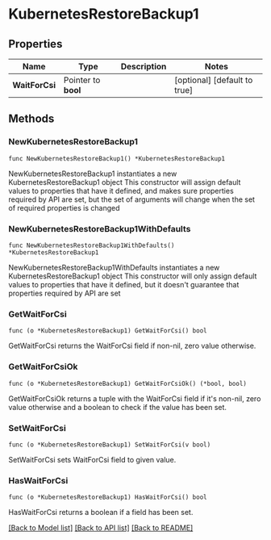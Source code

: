 # KubernetesRestoreBackup1

## Properties

Name | Type | Description | Notes
------------ | ------------- | ------------- | -------------
**WaitForCsi** | Pointer to **bool** |  | [optional] [default to true]

## Methods

### NewKubernetesRestoreBackup1

`func NewKubernetesRestoreBackup1() *KubernetesRestoreBackup1`

NewKubernetesRestoreBackup1 instantiates a new KubernetesRestoreBackup1 object
This constructor will assign default values to properties that have it defined,
and makes sure properties required by API are set, but the set of arguments
will change when the set of required properties is changed

### NewKubernetesRestoreBackup1WithDefaults

`func NewKubernetesRestoreBackup1WithDefaults() *KubernetesRestoreBackup1`

NewKubernetesRestoreBackup1WithDefaults instantiates a new KubernetesRestoreBackup1 object
This constructor will only assign default values to properties that have it defined,
but it doesn't guarantee that properties required by API are set

### GetWaitForCsi

`func (o *KubernetesRestoreBackup1) GetWaitForCsi() bool`

GetWaitForCsi returns the WaitForCsi field if non-nil, zero value otherwise.

### GetWaitForCsiOk

`func (o *KubernetesRestoreBackup1) GetWaitForCsiOk() (*bool, bool)`

GetWaitForCsiOk returns a tuple with the WaitForCsi field if it's non-nil, zero value otherwise
and a boolean to check if the value has been set.

### SetWaitForCsi

`func (o *KubernetesRestoreBackup1) SetWaitForCsi(v bool)`

SetWaitForCsi sets WaitForCsi field to given value.

### HasWaitForCsi

`func (o *KubernetesRestoreBackup1) HasWaitForCsi() bool`

HasWaitForCsi returns a boolean if a field has been set.


[[Back to Model list]](../README.md#documentation-for-models) [[Back to API list]](../README.md#documentation-for-api-endpoints) [[Back to README]](../README.md)


